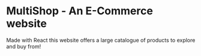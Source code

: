 # MultiShop - An E-Commerce website
Made with React this website offers a large catalogue of products to explore and buy from!